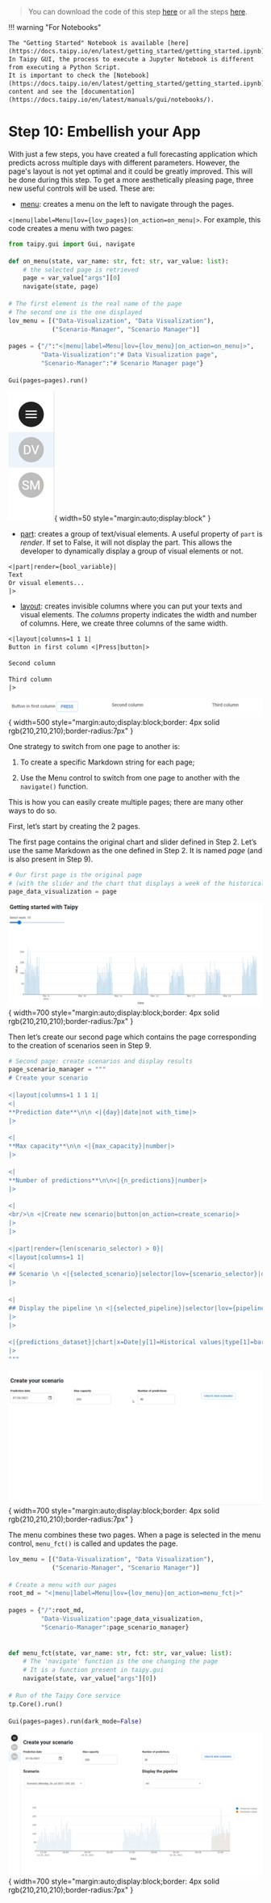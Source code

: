> You can download the code of this step [here](../src/step_10.py) or all the steps [here](https://github.com/Avaiga/taipy-getting-started/tree/develop/src).

!!! warning "For Notebooks"

    The "Getting Started" Notebook is available [here](https://docs.taipy.io/en/latest/getting_started/getting_started.ipynb). In Taipy GUI, the process to execute a Jupyter Notebook is different from executing a Python Script.
    It is important to check the [Notebook](https://docs.taipy.io/en/latest/getting_started/getting_started.ipynb) content and see the [documentation](https://docs.taipy.io/en/latest/manuals/gui/notebooks/).

# Step 10: Embellish your App

With just a few steps, you have created a full forecasting application which predicts across multiple days with different parameters. However, the page's layout is not yet optimal and it could be greatly improved. This will be done during this step. To get a more aesthetically pleasing page, three new useful controls will be used. These are:

- [menu](https://docs.taipy.io/en/latest/manuals/gui/viselements/menu/): creates a menu on the left to navigate through the pages.

`<|menu|label=Menu|lov={lov_pages}|on_action=on_menu|>`. For example, this code creates a menu with two pages:

```python
from taipy.gui import Gui, navigate

def on_menu(state, var_name: str, fct: str, var_value: list):
    # the selected page is retrieved
    page = var_value["args"][0]
    navigate(state, page)

# The first element is the real name of the page
# The second one is the one displayed
lov_menu = [("Data-Visualization", "Data Visualization"),
            ("Scenario-Manager", "Scenario Manager")]

pages = {"/":"<|menu|label=Menu|lov={lov_menu}|on_action=on_menu|>",
         "Data-Visualization":"# Data Visualization page",
         "Scenario-Manager":"# Scenario Manager page"}

Gui(pages=pages).run()
```

![Menu](menu.png){ width=50 style="margin:auto;display:block" }



- [part](https://docs.taipy.io/en/latest/manuals/gui/viselements/part/): creates a group of text/visual elements. A useful property of `part` is _render_. If set to False, it will not display the part. This allows the developer to dynamically display a group of visual elements or not.

```
<|part|render={bool_variable}|
Text
Or visual elements...
|>
```

- [layout](https://docs.taipy.io/en/latest/manuals/gui/viselements/layout/): creates invisible columns where you can put your texts and visual elements. The _columns_ property indicates the width and number of columns. Here, we create three columns of the same width.

```
<|layout|columns=1 1 1|
Button in first column <|Press|button|>

Second column

Third column
|>
```

![Layout](layout.png){ width=500 style="margin:auto;display:block;border: 4px solid rgb(210,210,210);border-radius:7px" }


One strategy to switch from one page to another is:

1. To create a specific Markdown string for each page;

2. Use the Menu control to switch from one page to another with the `navigate()` function.

This is how you can easily create multiple pages; there are many other ways to do so.
 
First, let’s start by creating the 2 pages.

The first page contains the original chart and slider defined in Step 2. Let’s use the same Markdown as the one defined in Step 2. It is named _page_ (and is also present in Step 9). 


```python
# Our first page is the original page
# (with the slider and the chart that displays a week of the historical data)
page_data_visualization = page
```

![Data Visualization](data_visualization.png){ width=700 style="margin:auto;display:block;border: 4px solid rgb(210,210,210);border-radius:7px" }


Then let’s create our second page which contains the page corresponding to the creation of scenarios seen in Step 9.

```python
# Second page: create scenarios and display results
page_scenario_manager = """
# Create your scenario

<|layout|columns=1 1 1 1|
<|
**Prediction date**\n\n <|{day}|date|not with_time|>
|>

<|
**Max capacity**\n\n <|{max_capacity}|number|>
|>

<|
**Number of predictions**\n\n<|{n_predictions}|number|>
|>

<|
<br/>\n <|Create new scenario|button|on_action=create_scenario|>
|>
|>

<|part|render={len(scenario_selector) > 0}|
<|layout|columns=1 1|
<|
## Scenario \n <|{selected_scenario}|selector|lov={scenario_selector}|dropdown|>
|>

<|
## Display the pipeline \n <|{selected_pipeline}|selector|lov={pipeline_selector}|dropdown|>
|>
|>

<|{predictions_dataset}|chart|x=Date|y[1]=Historical values|type[1]=bar|y[2]=Predicted values|type[2]=scatter|height=80%|width=100%|>
|>
"""
```

![Scenario Manager](scenario_manager.gif){ width=700 style="margin:auto;display:block;border: 4px solid rgb(210,210,210);border-radius:7px" }


The menu combines these two pages. When a page is selected in the menu control, `menu_fct()` is called and updates the page.

```python
lov_menu = [("Data-Visualization", "Data Visualization"),
            ("Scenario-Manager", "Scenario Manager")]

# Create a menu with our pages
root_md = "<|menu|label=Menu|lov={lov_menu}|on_action=menu_fct|>"

pages = {"/":root_md,
         "Data-Visualization":page_data_visualization,
         "Scenario-Manager":page_scenario_manager}


def menu_fct(state, var_name: str, fct: str, var_value: list):
    # The 'navigate' function is the one changing the page
    # It is a function present in taipy.gui
    navigate(state, var_value["args"][0])

# Run of the Taipy Core service
tp.Core().run()

Gui(pages=pages).run(dark_mode=False)
```

![Multi Pages](multi_pages.png){ width=700 style="margin:auto;display:block;border: 4px solid rgb(210,210,210);border-radius:7px" }

